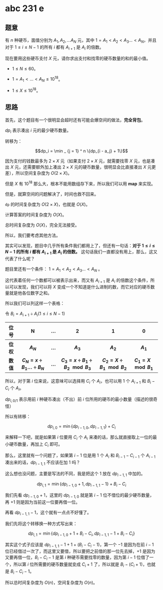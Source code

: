 # abc 231 e

## 题意

有 $n$ 种硬币，面值分别为 $A_1, A_2, \dots A_N$ 元，其中 $1 = A_1  < A_2 < A_3 \dots < A_N$，并且对于 $1 \le i \le N - 1$ 的所有 $i$ 都有 $A_{i + 1}$ 是 $A_i$ 的倍数。

现在要用这些硬币支付 $X$ 元，请你求出支付和找零的硬币数量的和的最小值。

- $1 \le N \le 60$。

- $1 = A_1 < \dots < A_N \le 10 ^ {18}$。

- $1 \le X \le 10 ^ {18}$。

## 思路

首先，这个题目有一个很明显会超时还有可能会爆空间的做法，**完全背包**。

$dp_i$ 表示凑出 $i$ 元的最少硬币数量。

转移为：

$$dp_i = \min _ {j = 1} ^ n \{dp_{i - a_j} + 1\}$$

因为支付的钱数最多为 $2 \times X$ 元（如果支付 $2 \times X$ 元，就需要找零 $X$ 元，也是凑出 $X$ 元，还需要额外加上凑出 $2 \times X$ 元的硬币数量，很明显会比直接凑出 $X$ 元更差），所以空间复杂度为 $O(2 \times X)$。

但是 $X$ 有 $10 ^ {18}$ 那么大，根本不能用数组存下来，所以我们可以用 **map** 来实现。

但是，就算空间的问题解决了，时间也救不回来。

`dp` 的时间复杂度为 $O(2 \times X)$，也就是 $O(X)$。

计算答案的时间复杂度为 $O(X)$。

总时间复杂度为 $O(X)$，完全无法接受。

所以，我们要考虑其他方法。

其实可以发现，题目中几乎所有条件我们都用上了，但还有一句话：**对于 $1 \le i \le N - 1$ 的所有 $i$ 都有 $A_{i + 1}$ 是 $A_i$ 的倍数。** 这句话我们一直都没有用上，那么，这又代表了什么呢？

题目里还有一个条件： $1 = A_1 < A_2 < A_3 \dots < A_N$
。

这代表着任何一个数都可以被表示出来，而又有 $A_{i + 1}$ 是 $A_i$ 的倍数这个条件，所以可以发现，我们可以将 $X$ 变成一个不知道是什么进制的数，而它对应的硬币数量就是他各位数字之和。

所以我们可以列这样一个表格：

令 $B_i = A_{i + 1} \div A_i (1 \le i \le N - 1)$ 

|   位号   |                   N                   |   $\dots$   |                    2                     |                1                |           0            |
| :------: | :-----------------------------------: | :---------: | :--------------------------------------: | :-----------------------------: | :--------------------: |
| **位权** |               **$A_N$**               | **$\dots$** |                **$A_3$**                 |            **$A_2$**            |       **$A_1$**        |
| **数值** | **$C_N = x \div B_1 \dots \div B_N$** | **$\dots$** | **$C_3 = x \div B_1 \div B_2 \mod B_3$** | **$C_2 = X \div B_1 \mod B_2$** | **$C_1 = X \mod B_1$** |

所以，对于第 $i$ 位来说，这意味可以选择用 $C_i$ 个 $A_i$，也可以用 $1$ 个 $A_{i + 1}$ 和 $B_i - C_i$ 个 $A_i$。

$dp_{i, 0 / 1}$ 表示用前 $i$ 种硬币凑出（不出）前 $i$ 位所用的硬币的最小数量（描述的很奇怪）

所以有转移：

$$dp_{i, 0} = \min \{dp_{i - 1, 0}, dp_{i - 1, 1}\} + C_i$$

来解释一下吧，就是如果第 $i$ 位要用 $C_i$ 个 $A_i$ 来凑的话，那么就直接取上一位的最小硬币数量，再加上 $C_i$ 即可。

那么，这里就有一个问题了，如果第 $i - 1$ 位是用 $1$ 个 $A_i$ 和 $B_{i - 1} - C_{i - 1}$ 个 $A_{i - 1}$ 凑出来的话，$dp_{i - 1, 1}$ 不应该在加 $1$ 吗？

这么想也没问题，主要是写法的不同，我是把这个 $1$ 放在 $dp_{i - 1, 1}$ 中加的。

$$dp_{i, 1} = \min \{dp_{i - 1, 0} + 1, dp_{i - 1, 1} - 1\} + B_i - C_i$$

我们先看 $dp_{i - 1, 0} + 1$，这里的 $dp_{i - 1, 0}$ 就是第 $i - 1$ 位不借位的最少硬币数量，再 $+ 1$ 则是因为当前这一位要再借一位。

再看 $dp_{i - 1, 1} - 1$，这个就有一点点不好懂了。

我们先将这个转移换一种方式写出来：

$$dp_{i, 1} = \min \{dp_{i - 1, 0} + 1 + B_i - C_i, dp_{i - 1, 1} - 1 + B_i - C_i\}$$

其实这个式子应该是 $dp_{i - 1, 1} - 1 + 1 + (B_i - C_i - 1)$，第一个 $- 1$ 是因为在前 $i - 1$ 位已经借过一次了，而这里又要借，所以要把之前借的那一位先去掉，$+ 1$ 是因为又要再借一位，$B_i - C_i - 1$ 是第 $i$ 种硬币需要找零的数量，因为第 $i - 1$ 位借了一个，所以第 $i$ 位所需要的硬币数量就变成 $C_i + 1$ 了，所以就是 $B_i - (C_i + 1)$，也就是 $B_i - C_i - 1$。

所以总时间复杂度为 $O(n)$，空间复杂度为 $O(n)$。